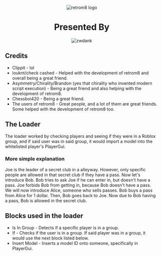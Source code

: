 <div align="center" class="tip" markdown="1" style>

![retrom8 logo](https://files.catbox.moe/gp2vju.png)
# Presented By
![zwdank](https://files.catbox.moe/rbf5xb.png)
</div>

## Credits
* Clippit - lol
* louknt/check cashed - Helped with the development of retrom8 and overall being a great friend.
* Asymmetry/Chirality/Brandon (yes that chirality who invented modern script execution) - Being a great friend and also helping with the development of retrom8.
* Chessboi420 - Being a great friend.
* The users of retrom8 - Great people, and a lot of them are great friends. Some helped with the development of retrom8 too.
## The Loader
The loader worked by checking players and seeing if they were in a Roblox group, and if said user was in said group, it would import a model into the whitelisted player's PlayerGui. 
### More simple explanation
Joe is the leader of a secret club in a alleyway. However, only specific people are allowed in that secret club if they have a pass. Now let's introduce Bob. Bob tries to ask Joe if he can enter in, but doesn't have a pass. Joe forbids Bob from getting in, because Bob doesn't have a pass. We will now introduce Alice, someone who sells passes. Bob buys a pass from Alice for 1 dollar. Then, Bob goes back to Joe. Now due to Bob having a pass, Bob is allowed in the secret club.
## Blocks used in the loader
* Is In Group - Detects if a specific player is in a group.
* If - Checks if the user is in a group. If said player was in a group, it would use the next block listed below.
* Insert Model - Inserts a model ID onto someone, specifically in PlayerGui.
